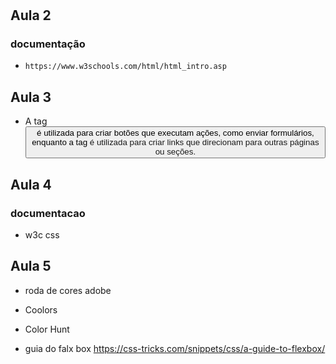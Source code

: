 #

## Aula 2

### documentação

- `https://www.w3schools.com/html/html_intro.asp`

## Aula 3

- A tag <button> é utilizada para criar botões que executam ações, como enviar formulários, enquanto a tag <a> é utilizada para criar links que direcionam para outras páginas ou seções.

## Aula 4

### documentacao

- w3c css

## Aula 5

- roda de cores adobe
- Coolors
- Color Hunt

- guia do falx box
https://css-tricks.com/snippets/css/a-guide-to-flexbox/